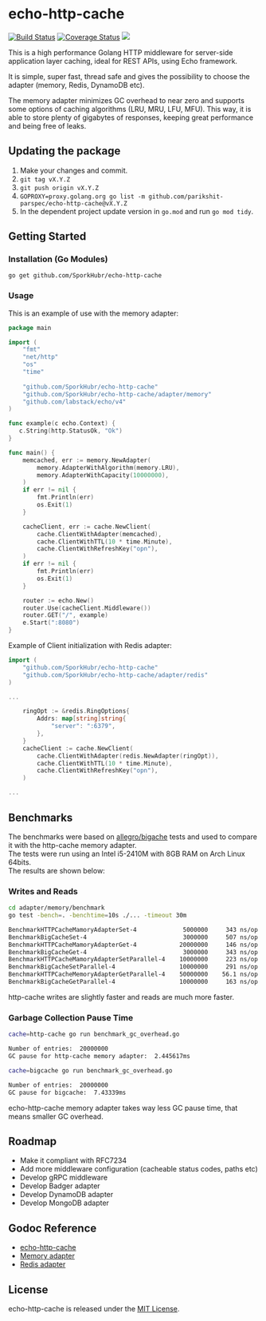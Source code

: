 # echo-http-cache
[![Build Status](https://travis-ci.org/victorspringer/http-cache.svg?branch=master)](https://travis-ci.org/victorspringer/http-cache) [![Coverage Status](https://coveralls.io/repos/github/victorspringer/http-cache/badge.svg?branch=master)](https://coveralls.io/github/victorspringer/http-cache?branch=master) [![](https://img.shields.io/badge/godoc-reference-5272B4.svg?style=flat)](https://godoc.org/github.com/SporkHubr/echo-http-cache)

This is a high performance Golang HTTP middleware for server-side application layer caching, ideal for REST APIs, using Echo framework.

It is simple, super fast, thread safe and gives the possibility to choose the adapter (memory, Redis, DynamoDB etc).

The memory adapter minimizes GC overhead to near zero and supports some options of caching algorithms (LRU, MRU, LFU, MFU). This way, it is able to store plenty of gigabytes of responses, keeping great performance and being free of leaks.

## Updating the package
1. Make your changes and commit.
2. `git tag vX.Y.Z`
3. `git push origin vX.Y.Z`
4. `GOPROXY=proxy.golang.org go list -m github.com/parikshit-parspec/echo-http-cache@vX.Y.Z`
5. In the dependent project update version in `go.mod` and run `go mod tidy`.

## Getting Started

### Installation (Go Modules)
`go get github.com/SporkHubr/echo-http-cache`

### Usage
This is an example of use with the memory adapter:

```go
package main

import (
    "fmt"
    "net/http"
    "os"
    "time"
    
    "github.com/SporkHubr/echo-http-cache"
    "github.com/SporkHubr/echo-http-cache/adapter/memory"
    "github.com/labstack/echo/v4"
)

func example(c echo.Context) {
   c.String(http.StatusOk, "Ok")
}

func main() {
    memcached, err := memory.NewAdapter(
        memory.AdapterWithAlgorithm(memory.LRU),
        memory.AdapterWithCapacity(10000000),
    )
    if err != nil {
        fmt.Println(err)
        os.Exit(1)
    }

    cacheClient, err := cache.NewClient(
        cache.ClientWithAdapter(memcached),
        cache.ClientWithTTL(10 * time.Minute),
        cache.ClientWithRefreshKey("opn"),
    )
    if err != nil {
        fmt.Println(err)
        os.Exit(1)
    }

    router := echo.New()
    router.Use(cacheClient.Middleware())
    router.GET("/", example)
    e.Start(":8080")
}
```

Example of Client initialization with Redis adapter:
```go
import (
    "github.com/SporkHubr/echo-http-cache"
    "github.com/SporkHubr/echo-http-cache/adapter/redis"
)

...

    ringOpt := &redis.RingOptions{
        Addrs: map[string]string{
            "server": ":6379",
        },
    }
    cacheClient := cache.NewClient(
        cache.ClientWithAdapter(redis.NewAdapter(ringOpt)),
        cache.ClientWithTTL(10 * time.Minute),
        cache.ClientWithRefreshKey("opn"),
    )

...
```

## Benchmarks
The benchmarks were based on [allegro/bigache](https://github.com/allegro/bigcache) tests and used to compare it with the http-cache memory adapter.<br>
The tests were run using an Intel i5-2410M with 8GB RAM on Arch Linux 64bits.<br>
The results are shown below:

### Writes and Reads
```bash
cd adapter/memory/benchmark
go test -bench=. -benchtime=10s ./... -timeout 30m

BenchmarkHTTPCacheMamoryAdapterSet-4             5000000     343 ns/op    172 B/op    1 allocs/op
BenchmarkBigCacheSet-4                           3000000     507 ns/op    535 B/op    1 allocs/op
BenchmarkHTTPCacheMamoryAdapterGet-4            20000000     146 ns/op      0 B/op    0 allocs/op
BenchmarkBigCacheGet-4                           3000000     343 ns/op    120 B/op    3 allocs/op
BenchmarkHTTPCacheMamoryAdapterSetParallel-4    10000000     223 ns/op    172 B/op    1 allocs/op
BenchmarkBigCacheSetParallel-4                  10000000     291 ns/op    661 B/op    1 allocs/op
BenchmarkHTTPCacheMemoryAdapterGetParallel-4    50000000    56.1 ns/op      0 B/op    0 allocs/op
BenchmarkBigCacheGetParallel-4                  10000000     163 ns/op    120 B/op    3 allocs/op
```
http-cache writes are slightly faster and reads are much more faster.

### Garbage Collection Pause Time
```bash
cache=http-cache go run benchmark_gc_overhead.go

Number of entries:  20000000
GC pause for http-cache memory adapter:  2.445617ms

cache=bigcache go run benchmark_gc_overhead.go

Number of entries:  20000000
GC pause for bigcache:  7.43339ms
```
echo-http-cache memory adapter takes way less GC pause time, that means smaller GC overhead.

## Roadmap
- Make it compliant with RFC7234
- Add more middleware configuration (cacheable status codes, paths etc)
- Develop gRPC middleware
- Develop Badger adapter
- Develop DynamoDB adapter
- Develop MongoDB adapter

## Godoc Reference
- [echo-http-cache](https://pkg.go.dev/github.com/SporkHubr/echo-http-cache)
- [Memory adapter](https://pkg.go.dev/github.com/SporkHubr/echo-http-cache/adapter/memory)
- [Redis adapter](https://pkg.go.dev/github.com/SporkHubr/echo-http-cache/adapter/redis)

## License
echo-http-cache is released under the [MIT License](https://github.com/SporkHubr/echo-http-cache/blob/master/LICENSE).
